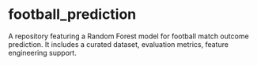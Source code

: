 # football_prediction
A repository featuring a Random Forest model for football match outcome prediction. It includes a curated dataset, evaluation metrics, feature engineering support.
